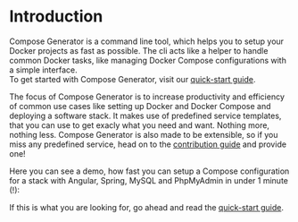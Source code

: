 # Introduction
Compose Generator is a command line tool, which helps you to setup your Docker projects as fast as possible. The cli acts like a helper to handle common Docker tasks, like managing Docker Compose configurations with a simple interface. <br>
To get started with Compose Generator, visit our [quick-start guide](../quick-start).

The focus of Compose Generator is to increase productivity and efficiency of common use cases like setting up Docker and Docker Compose and deploying a software stack. It makes use of predefined service templates, that you can use to get exacly what you need and want. Nothing more, nothing less. Compose Generator is also made to be extensible, so if you miss any predefined service, head on to the [contribution guide](https://github.com/compose-generator/compose-generator/tree/main/predefined-services) and provide one!

Here you can see a demo, how fast you can setup a Compose configuration for a stack with Angular, Spring, MySQL and PhpMyAdmin in under 1 minute (!):

<script id="asciicast-439263" src="https://asciinema.org/a/439263.js" async></script>

If this is what you are looking for, go ahead and read the [quick-start guide](../quick-start).